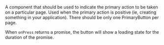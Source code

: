 A component that should be used to indicate the primary action to be taken on a particular page. Used when the primary action is positive (ie, creating something in your application). There should be only one PrimaryButton per page.

When `onPress` returns a promise, the button will show a loading state for the duration of the promise.
